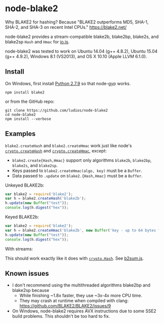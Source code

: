 node-blake2
===

Why BLAKE2 for hashing?  Because "BLAKE2 outperforms MD5, SHA-1, SHA-2,
and SHA-3 on recent Intel CPUs." https://blake2.net/

node-blake2 provides a stream-compatible blake2b, blake2bp, blake2s,
and blake2sp `Hash` and `Hmac` for [io.js](https://iojs.org/).

node-blake2 was tested to work on
Ubuntu 14.04 (g++ 4.8.2),
Ubuntu 15.04 (g++ 4.9.2),
Windows 8.1 (VS2013),
and OS X 10.10 (Apple LLVM 6.1.0).


Install
---

On Windows, first install [Python 2.7.9](https://www.python.org/downloads/release/python-279/) so that node-gyp works.

```
npm install blake2
```

or from the GitHub repo:

```
git clone https://github.com/ludios/node-blake2
cd node-blake2
npm install --verbose
```


Examples
---

`blake2.createHash` and `blake2.createHmac` work just like node's
[`crypto.createHash`](https://iojs.org/api/crypto.html#crypto_crypto_createhash_algorithm) and
[`crypto.createHmac`](https://iojs.org/api/crypto.html#crypto_crypto_createhmac_algorithm_key), except:

-	`blake2.create{Hash,Hmac}` support only algorithms `blake2b`, `blake2bp`,
	`blake2s`, and `blake2sp`.
-	Keys passed to `blake2.createHmac(algo, key)` must be a `Buffer`.
-	Data passed to `.update` on `blake2.{Hash,Hmac}` must be a `Buffer`.

Unkeyed BLAKE2b:

```js
var blake2 = require('blake2');
var h = blake2.createHash('blake2b');
h.update(new Buffer("test"));
console.log(h.digest("hex"));
```

Keyed BLAKE2b:

```js
var blake2 = require('blake2');
var h = blake2.createHmac('blake2b', new Buffer('key - up to 64 bytes for blake2b, 32 for blake2s'));
h.update(new Buffer("test"));
console.log(h.digest("hex"));
```

With streams:

This should work exactly like it does with [`crypto.Hash`](https://iojs.org/api/crypto.html#crypto_crypto_createhash_algorithm).  See [b2sum.js](https://github.com/ludios/node-blake2/blob/master/b2sum.js).


Known issues
---

-	I don't recommend using the multithreaded algorithms blake2bp and blake2sp because
	-	While finishing ~1.8x faster, they use ~3x-4x more CPU time.
	-	They may crash at runtime when compiled with clang:
		https://github.com/BLAKE2/BLAKE2/issues/9
-	On Windows, node-blake2 requires AVX instructions due to some SSE2 build
	problems.  This shouldn't be too hard to fix.
